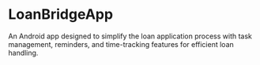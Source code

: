 # LoanBridgeApp
An Android app designed to simplify the loan application process with task management, reminders, and time-tracking features for efficient loan handling.
